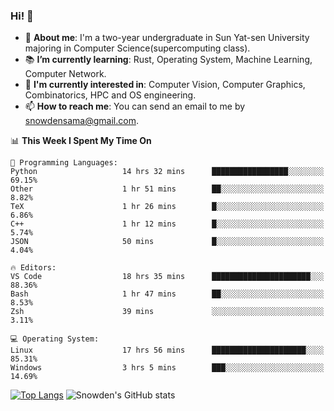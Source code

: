 ### Hi! 👋

+ :school: **About me**: I'm a two-year undergraduate in Sun Yat-sen University majoring in Computer Science(supercomputing class).
+ :books: **I’m currently learning**: Rust, Operating System, Machine Learning, Computer Network.
+ :lollipop: **I'm currently interested in**: Computer Vision, Computer Graphics, Combinatorics, HPC and OS engineering.
+ 📫 **How to reach me**: You can send an email to me by snowdensama@gmail.com.

<!--START_SECTION:waka-->
📊 **This Week I Spent My Time On** 

```text
💬 Programming Languages: 
Python                   14 hrs 32 mins      █████████████████░░░░░░░░   69.15% 
Other                    1 hr 51 mins        ██░░░░░░░░░░░░░░░░░░░░░░░   8.82% 
TeX                      1 hr 26 mins        █░░░░░░░░░░░░░░░░░░░░░░░░   6.86% 
C++                      1 hr 12 mins        █░░░░░░░░░░░░░░░░░░░░░░░░   5.74% 
JSON                     50 mins             █░░░░░░░░░░░░░░░░░░░░░░░░   4.04%

🔥 Editors: 
VS Code                  18 hrs 35 mins      ██████████████████████░░░   88.36% 
Bash                     1 hr 47 mins        ██░░░░░░░░░░░░░░░░░░░░░░░   8.53% 
Zsh                      39 mins             ░░░░░░░░░░░░░░░░░░░░░░░░░   3.11%

💻 Operating System: 
Linux                    17 hrs 56 mins      █████████████████████░░░░   85.31% 
Windows                  3 hrs 5 mins        ███░░░░░░░░░░░░░░░░░░░░░░   14.69%

```


<!--END_SECTION:waka-->


[![Top Langs](https://github-readme-stats.vercel.app/api/top-langs/?username=lixk28&langs_count=8&layout=compact&hide_border=true)](https://github.com/lixk28/github-readme-stats)
![Snowden's GitHub stats](https://github-readme-stats.vercel.app/api?username=lixk28&show_icons=true&hide_border=true&count_private=true)



<!--
**lixk28/lixk28** is a ✨ _special_ ✨ repository because its `README.md` (this file) appears on your GitHub profile.

Here are some ideas to get you started:

- 🔭 I’m currently working on ...
- 🌱 I’m currently learning ...
- 👯 I’m looking to collaborate on ...
- 🤔 I’m looking for help with ...
- 💬 Ask me about ...
- 📫 How to reach me: ...
- 😄 Pronouns: ...
- ⚡ Fun fact: ...
  -->

